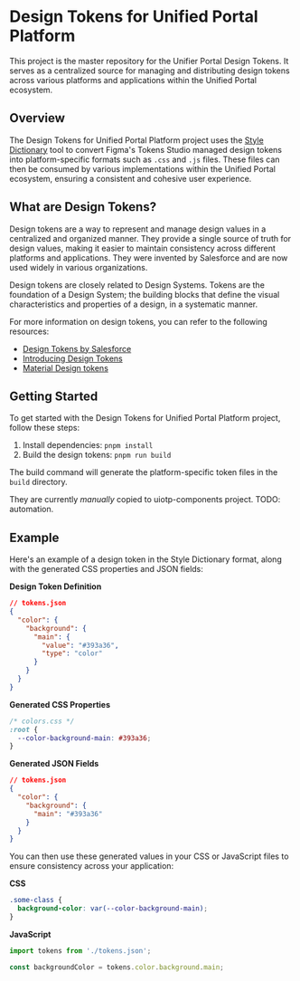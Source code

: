 # Design Tokens for Unified Portal Platform

This project is the master repository for the Unifier Portal Design Tokens. It serves as a centralized source for managing and distributing design tokens across various platforms and applications within the Unified Portal ecosystem.

## Overview

The Design Tokens for Unified Portal Platform project uses the [Style Dictionary](https://amzn.github.io/style-dictionary/) tool to convert Figma's Tokens Studio managed design tokens into platform-specific formats such as `.css` and `.js` files. These files can then be consumed by various implementations within the Unified Portal ecosystem, ensuring a consistent and cohesive user experience.

## What are Design Tokens?

Design tokens are a way to represent and manage design values in a centralized and organized manner. They provide a single source of truth for design values, making it easier to maintain consistency across different platforms and applications. They were invented by Salesforce and are now used widely in various organizations.

Design tokens are closely related to Design Systems. Tokens are the foundation of a Design System; the building blocks that define the visual characteristics and properties of a design, in a systematic manner.

For more information on design tokens, you can refer to the following resources:

- [Design Tokens by Salesforce](https://cult.honeypot.io/reads/design-tokens-with-theo-desforge/)
- [Introducing Design Tokens](https://css-tricks.com/introducing-design-tokens/)
- [Material Design tokens](https://m3.material.io/foundations/design-tokens/overview)

## Getting Started

To get started with the Design Tokens for Unified Portal Platform project, follow these steps:

1. Install dependencies: `pnpm install`
2. Build the design tokens: `pnpm run build`

The build command will generate the platform-specific token files in the `build` directory.

They are currently _manually_ copied to uiotp-components project. TODO: automation.

## Example

Here's an example of a design token in the Style Dictionary format, along with the generated CSS properties and JSON fields:

**Design Token Definition**

```json
// tokens.json
{
  "color": {
    "background": {
      "main": {
        "value": "#393a36",
        "type": "color"
      }
    }
  }
}
```

**Generated CSS Properties**

```css
/* colors.css */
:root {
  --color-background-main: #393a36;
}
```

**Generated JSON Fields**

```json
// tokens.json
{
  "color": {
    "background": {
      "main": "#393a36"
    }
  }
}
```

You can then use these generated values in your CSS or JavaScript files to ensure consistency across your application:

**CSS**

```css
.some-class {
  background-color: var(--color-background-main);
}
```

**JavaScript**

```js
import tokens from './tokens.json';

const backgroundColor = tokens.color.background.main;
```
